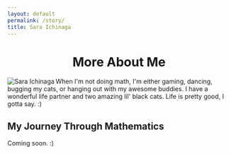 ```yaml
---
layout: default
permalink: /story/
title: Sara Ichinaga
---
```


<center>
  <h1>More About Me</h1>
</center>

<img align="left" src="https://sichinaga.github.io/files/me-2.jpg" alt="Sara Ichinaga" class="left-image"/>

When I'm not doing math, I'm either gaming, dancing, bugging my cats, or hanging out with my awesome buddies. I have a wonderful life partner and two amazing lil' black cats. Life is pretty good, I gotta say. :)

<!-- **Sara's Recommended Seattle Food Spots**
- Spicy Style of Sichuan
- Cornuto Pizzeria
- Tanoor
- Looking for Chai -->

## My Journey Through Mathematics

Coming soon. :)